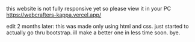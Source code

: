 this website is not fully responsive yet so please view it in your PC <br>
https://webcrafters-kappa.vercel.app/

edit 2 months later: this was made only using html and css. just started to actually go thru bootstrap. ill make a better one in less time soon. bye. 
